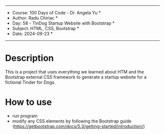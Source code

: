 
************************************************************
*    Course: 100 Days of Code - Dr. Angela Yu              *
*    Author: Radu Chiriac                                  *
*    Day: 58 - TinDog Startup Website with Bootstrap       *
*    Subject: HTML, CSS, Bootstrap                         *
*    Date: 2024-09-23                                      *
************************************************************


# Description
This is a project that uses everything we learned about HTM and the Bootstrap external CSS framework to generate a startup website for a fictional Tinder for Dogs.

# How to use
- run program
- modify any CSS elements by following the Bootstrap guide (https://getbootstrap.com/docs/5.3/getting-started/introduction/)
